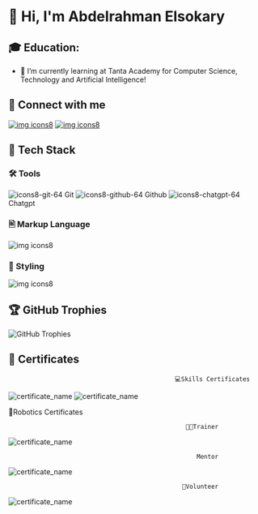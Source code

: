 # 👋 Hi, I'm Abdelrahman Elsokary

## 🎓 **Education:**  
- 🌱 I’m currently learning at Tanta Academy for Computer Science, Technology and Artificial Intelligence!

## 🤝 Connect with me
[![img icons8](https://github.com/user-attachments/assets/2870e49a-ac24-47d9-b68a-34eec25a7d4b)](https://www.linkedin.com/in/abdulrahman-elsokary-29036930a/) [![img icons8](https://github.com/user-attachments/assets/59690964-571d-4b83-a555-f54da3f59bd5)](mailto:abdalrahmanelsokarey@gmail.com.)



## 🧰 Tech Stack


### 🛠️  Tools
![icons8-git-64](https://github.com/user-attachments/assets/9dd8eb9e-3031-49eb-a211-ad61aa5bb99a) Git
![icons8-github-64](https://github.com/user-attachments/assets/0705ff8b-6942-424f-90ea-eb7618730600) Github
![icons8-chatgpt-64](https://github.com/user-attachments/assets/12db9574-550d-47a0-9099-24b45899495c) Chatgpt


### 🖹 Markup Language
![img icons8](https://github.com/user-attachments/assets/9171b18d-29c0-4344-8558-975c970a84fd) 


### 🎨 Styling
![img icons8](https://github.com/user-attachments/assets/fb8c201e-7f9f-4f49-b42d-8c430e55dd19)


## 🏆 GitHub Trophies
![GitHub Trophies](https://github-profile-trophy.vercel.app/?username=AbdelrahmanElsokary&theme=monokai&no-frame=true&no-bg=true&margin-w=20&margin-h=20)


## 📜 Certificates

                                                  💻Skills Certificates
                                                                   
![certificate_name](https://github.com/AbdelrahmanELsokary/images/blob/main/Captur.PNG?raw=true) 
![certificate_name](https://github.com/AbdelrahmanELsokary/images/blob/main/Capture.PNG)



🤖Robotics Certificates

                                                     👨‍🏫Trainer

![certificate_name](https://github.com/AbdelrahmanELsokary/images/blob/main/Capure.PNG?raw=true)

                                                        Mentor
![certificate_name](https://github.com/AbdelrahmanELsokary/images/blob/main/photo_2024-10-28_21-43-05.jpg?raw=true)    

                                                    🤝Volunteer
![certificate_name](https://github.com/AbdelrahmanELsokary/images/blob/main/photo_2024-10-28_21-43-19.jpg?raw=true)                                                                        
